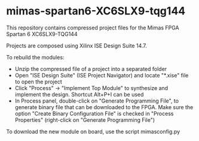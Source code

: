 # mimas-spartan6-XC6SLX9-tqg144

This repository contains compressed project files for the Mimas FPGA Spartan 6 XC6SLX9-TQG144

Projects are composed using Xilinx ISE Design Suite 14.7.

To rebuild the modules:
- Unzip the compressed file of a project into a separated folder
- Open "ISE Design Suite" (ISE Project Navigator) and locate "*.xise" file to open the project
- Click "Process" -> "Implement Top Module" to synthesize and implement the design. Shortcut Alt+P+I can be used
- In Process panel, double-click on "Generate Programming File", to generate binary file that can be downloaded to the FPGA. Make sure the option "Create Binary Configuration File"
is checked in "Process Properties" (right-click on "Generate Programming File")

To download the new module on board, use the script mimasconfig.py